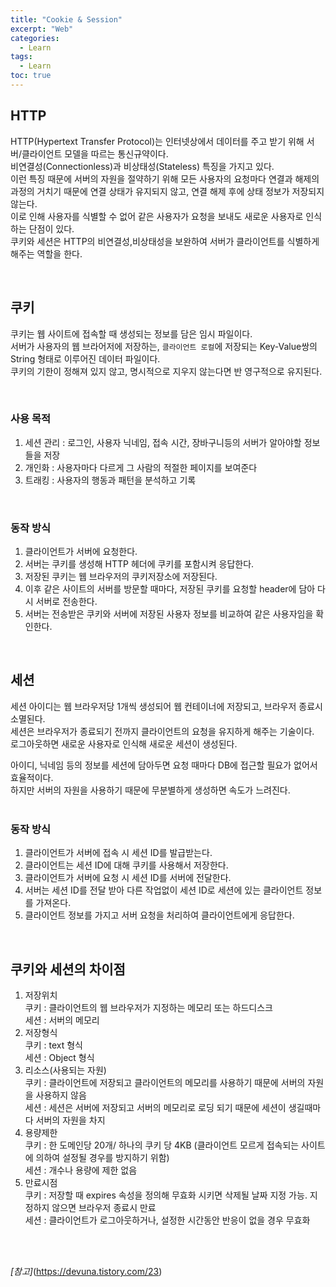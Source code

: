 ```yaml
---
title: "Cookie & Session"
excerpt: "Web"
categories: 
  - Learn
tags: 
  - Learn
toc: true
---
```


## HTTP

HTTP(Hypertext Transfer Protocol)는 인터넷상에서 데이터를 주고 받기 위해 서버/클라이언트 모델을 따르는 통신규약이다.<br>
비연결성(Connectionless)과 비상태성(Stateless) 특징을 가지고 있다.<br>
이런 특징 때문에 서버의 자원을 절약하기 위해 모든 사용자의 요청마다 연결과 해제의 과정의 거치기 때문에 연결 상태가 유지되지 않고, 연결 해제 후에 상태 정보가 저장되지 않는다.<br>
이로 인해 사용자를 식별할 수 없어 같은 사용자가 요청을 보내도 새로운 사용자로 인식하는 단점이 있다.<br>
쿠키와 세션은 HTTP의 비연결성,비상태성을 보완하여 서버가 클라이언트를 식별하게 해주는 역할을 한다.<br>

<br>

## 쿠키

쿠키는 웹 사이트에 접속할 때 생성되는 정보를 담은 임시 파일이다.<br>
서버가 사용자의 웹 브라어저에 저장하는, `클라이언트 로컬`에 저장되는 Key-Value쌍의 String 형태로 이루어진 데이터 파일이다.<br>
쿠키의 기한이 정해져 있지 않고, 명시적으로 지우지 않는다면 반 영구적으로 유지된다.<br>

<br>

### 사용 목적

1. 세션 관리 : 로그인, 사용자 닉네임, 접속 시간, 장바구니등의 서버가 알아야할 정보들을 저장
2. 개인화 : 사용자마다 다르게 그 사람의 적절한 페이지를 보여준다
3. 트래킹 : 사용자의 행동과 패턴을 분석하고 기록

<br>

### 동작 방식

1. 클라이언트가 서버에 요청한다.
2. 서버는 쿠키를 생성해 HTTP 헤더에 쿠키를 포함시켜 응답한다.
3. 저장된 쿠키는 웹 브라우저의 쿠키저장소에 저장된다.
4. 이후 같은 사이트의 서버를 방문할 때마다, 저장된 쿠키를 요청할 header에 담아 다시 서버로 전송한다.
5. 서버는 전송받은 쿠키와 서버에 저장된 사용자 정보를 비교하여 같은 사용자임을 확인한다. 

<br>


## 세션

세션 아이디는 웹 브라우저당 1개씩 생성되어 웹 컨테이너에 저장되고, 브라우저 종료시 소멸된다.<br>
세션은 브라우저가 종료되기 전까지 클라이언트의 요청을 유지하게 해주는 기술이다.<br>
로그아웃하면 새로운 사용자로 인식해 새로운 세션이 생성된다.<br>

아이디, 닉네임 등의 정보를 세션에 담아두면 요청 때마다 DB에 접근할 필요가 없어서 효율적이다.<br>
하지만 서버의 자원을 사용하기 때문에 무분별하게 생성하면 속도가 느려진다.
<br><br>

### 동작 방식

1. 클라이언트가 서버에 접속 시 세션 ID를 발급받는다.
2. 클라이언트는 세션 ID에 대해 쿠키를 사용해서 저장한다.
3. 클라이언트가 서버에 요청 시 세션 ID를 서버에 전달한다.
4. 서버는 세션 ID를 전달 받아 다른 작업없이 세션 ID로 세션에 있는 클라이언트 정보를 가져온다.
5.  클라이언트 정보를 가지고 서버 요청을 처리하여 클라이언트에게 응답한다.

<br>

## 쿠키와 세션의 차이점

1. 저장위치 <br>
쿠키 : 클라이언트의 웹 브라우저가 지정하는 메모리 또는 하드디스크 <br>
세션 : 서버의 메모리<br>
2. 저장형식<br>
쿠키 : text 형식 <br>
세션 : Object 형식<br>
3. 리소스(사용되는 자원)<br>
쿠키 : 클라이언트에 저장되고 클라이언트의 메모리를 사용하기 때문에 서버의 자원을 사용하지 않음<br>
세션 : 세션은 서버에 저장되고 서버의 메모리로 로딩 되기 때문에 세션이 생길때마다 서버의 자원을 차지<br>
4. 용량제한<br>
쿠키 : 한 도메인당 20개/ 하나의 쿠키 당 4KB (클라이언트 모르게 접속되는 사이트에 의하여 설정될 경우를 방지하기 위함)<br>
세션 : 개수나 용량에 제한 없음
5. 만료시점<br>
쿠키 : 저장할 때 expires 속성을 정의해 무효화 시키면 삭제될 날짜 지정 가능. 지정하지 않으면 브라우저 종료시 만료<br>
세션 : 클라이언트가 로그아웃하거나, 설정한 시간동안 반응이 없을 경우 무효화<br>

<br><br>



*[참고]*(https://devuna.tistory.com/23)

<br><br>